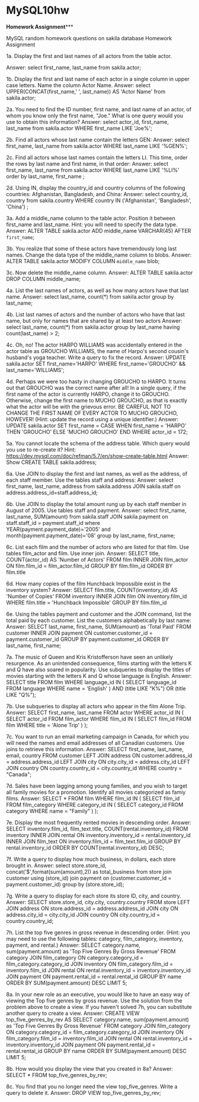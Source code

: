# MySQL10hw
**********************Homework Assignment*************************

MySQL random homework questions on sakila database
Homework Assignment


1a. Display the first and last names of all actors from the table actor.

Answer: select first_name, last_name from sakila.actor;

1b. Display the first and last name of each actor in a single column in upper case letters. Name the column Actor Name.
Answer: select UPPER(CONCAT(first_name,' ', last_name)) AS 'Actor Name' from sakila.actor;

2a. You need to find the ID number, first name, and last name of an actor, of whom you know only the first name, "Joe." What is one query would you use to obtain this information?
Answer: select actor_id, first_name, last_name from sakila.actor WHERE first_name LIKE 'Joe%';

2b. Find all actors whose last name contain the letters GEN:
Answer: select first_name, last_name from sakila.actor WHERE last_name LIKE '%GEN%';

2c. Find all actors whose last names contain the letters LI. This time, order the rows by last name and first name, in that order:
Answer: 
select first_name, last_name from sakila.actor 
WHERE last_name LIKE '%LI%'
order by last_name, first_name
;

2d. Using IN, display the country_id and country columns of the following countries: Afghanistan, Bangladesh, and China:
Answer:
select country_id, country from sakila.country
 WHERE country IN ('Afghanistan', 'Bangladesh', 'China')
;

3a. Add a middle_name column to the table actor. Position it between first_name and last_name. Hint: you will need to specify the data type.
Answer: ALTER TABLE sakila.actor ADD middle_name VARCHAR(45) AFTER `first_name`;

3b. You realize that some of these actors have tremendously long last names. Change the data type of the middle_name column to blobs.
Answer:  ALTER TABLE sakila.actor  MODIFY COLUMN `middle_name` blob;

3c. Now delete the middle_name column.
Answer:  ALTER TABLE sakila.actor DROP COLUMN middle_name;  

4a. List the last names of actors, as well as how many actors have that last name.
Answer:  select last_name, count(*) from sakila.actor group by last_name;

4b. List last names of actors and the number of actors who have that last name, but only for names that are shared by at least two actors
Answer:
select last_name, count(*) from sakila.actor
group by last_name
having count(last_name) > 2;

4c. Oh, no! The actor HARPO WILLIAMS was accidentally entered in the actor table as GROUCHO WILLIAMS, the name of Harpo's second cousin's husband's yoga teacher. Write a query to fix the record.
Answer:  UPDATE sakila.actor SET first_name='HARPO' WHERE first_name='GROUCHO' && last_name='WILLIAMS';

4d. Perhaps we were too hasty in changing GROUCHO to HARPO. It turns out that GROUCHO was the correct name after all! In a single query, if the first name of the actor is currently HARPO, change it to GROUCHO. Otherwise, change the first name to MUCHO GROUCHO, as that is exactly what the actor will be with the grievous error. BE CAREFUL NOT TO CHANGE THE FIRST NAME OF EVERY ACTOR TO MUCHO GROUCHO, HOWEVER! (Hint: update the record using a unique identifier.)
Answer:  UPDATE sakila.actor SET  first_name = CASE WHEN first_name = 'HARPO' THEN 'GROUCHO' ELSE 'MUCHO GROUCHO' END WHERE actor_id = 172;

5a. You cannot locate the schema of the address table. Which query would you use to re-create it? Hint: https://dev.mysql.com/doc/refman/5.7/en/show-create-table.html
Answer:  Show CREATE TABLE sakila.address;

6a. Use JOIN to display the first and last names, as well as the address, of each staff member. Use the tables staff and address:
Answer: select first_name, last_name, address from sakila.address JOIN sakila.staff on address.address_id=staff.address_id;

6b. Use JOIN to display the total amount rung up by each staff member in August of 2005. Use tables staff and payment.
Answer: 
select first_name, last_name, SUM(amount) from sakila.staff 
JOIN sakila.payment on staff.staff_id = payment.staff_id 
where YEAR(payment.payment_date)='2005' and month(payment.payment_date)='08'
group by last_name, first_name;

6c. List each film and the number of actors who are listed for that film. Use tables film_actor and film. Use inner join.
Answer: 
SELECT title, COUNT(actor_id) AS 'Number of Actors'
FROM film INNER JOIN film_actor 
ON film.film_id = film_actor.film_id
GROUP BY film.film_id
ORDER BY film.title

6d. How many copies of the film Hunchback Impossible exist in the inventory system?
Answer: 
SELECT film.title, COUNT(inventory_id) AS 'Number of Copies'
FROM inventory INNER JOIN film ON inventory.film_id 
WHERE film.title = 'Hunchback Impossible'
GROUP BY film.film_id

6e. Using the tables payment and customer and the JOIN command, list the total paid by each customer. List the customers alphabetically by last name:
Answer:
SELECT last_name, first_name, SUM(amount) as 'Total Paid'
FROM customer
INNER JOIN payment
ON customer.customer_id = payment.customer_id
GROUP BY payment.customer_id
ORDER BY last_name, first_name;

7a. The music of Queen and Kris Kristofferson have seen an unlikely resurgence. As an unintended consequence, films starting with the letters K and Q have also soared in popularity. Use subqueries to display the titles of movies starting with the letters K and Q whose language is English.
Answer:
SELECT title 
FROM film
WHERE language_id IN
	(
	SELECT language_id 
	FROM language
	WHERE name = 'English'
    )
	AND (title LIKE "K%") OR (title LIKE "Q%");

7b. Use subqueries to display all actors who appear in the film Alone Trip.
Answer:
SELECT first_name, last_name 
FROM actor 
WHERE actor_id IN
	(
	SELECT actor_id 
	FROM film_actor
	WHERE film_id IN
		(
		SELECT film_id
		FROM film
		WHERE title = 'Alone Trip'
		)
	);

7c. You want to run an email marketing campaign in Canada, for which you will need the names and email addresses of all Canadian customers. Use joins to retrieve this information.
Answer:
SELECT first_name, last_name, email, country FROM customer
LEFT JOIN address
ON customer.address_id = address.address_id
LEFT JOIN city
ON city.city_id = address.city_id
LEFT JOIN country
ON country.country_id = city.country_id
WHERE country = "Canada";


7d. Sales have been lagging among young families, and you wish to target all family movies for a promotion. Identify all movies categorized as famiy films.
Answer:
SELECT * FROM film
WHERE film_id IN
	(
	SELECT film_id 
	FROM film_category
	WHERE category_id IN
		(
		SELECT category_id
		FROM category
		WHERE name = "Family"
		)
	);

7e. Display the most frequently rented movies in descending order.
Answer:
SELECT inventory.film_id, film_text.title, COUNT(rental.inventory_id)
FROM inventory
INNER JOIN rental
ON inventory.inventory_id = rental.inventory_id
INNER JOIN film_text
ON inventory.film_id = film_text.film_id
GROUP BY rental.inventory_id
ORDER BY COUNT(rental.inventory_id) DESC;

7f. Write a query to display how much business, in dollars, each store brought in.
Answer:
select store.store_id, concat('$',format(sum(amount),2)) as total_business
from store
join customer
using (store_id)
join payment
on (customer.customer_id = payment.customer_id)
group by (store.store_id); 

7g. Write a query to display for each store its store ID, city, and country.
Answer:
SELECT store.store_id, city.city, country.country
FROM store
LEFT JOIN address
ON store.address_id = address.address_id
JOIN city 
ON address.city_id = city.city_id
JOIN country
ON city.country_id = country.country_id;

7h. List the top five genres in gross revenue in descending order. (Hint: you may need to use the following tables: category, film_category, inventory, payment, and rental.)
Answer:
SELECT category.name, sum(payment.amount) as 'Top Five Genres By Gross Revenue' 
FROM category
JOIN film_category 
ON category.category_id = film_category.category_id
JOIN inventory
ON film_category.film_id = inventory.film_id
JOIN rental
ON rental.inventory_id = inventory.inventory_id
JOIN payment
ON payment.rental_id = rental.rental_id
GROUP BY name
ORDER BY SUM(payment.amount) DESC
LIMIT 5;

8a. In your new role as an executive, you would like to have an easy way of viewing the Top five genres by gross revenue. Use the solution from the problem above to create a view. If you haven't solved 7h, you can substitute another query to create a view.
Answer:
CREATE VIEW top_five_genres_by_rev
AS SELECT category.name, sum(payment.amount) as 'Top Five Genres By Gross Revenue' 
FROM category
JOIN film_category 
ON category.category_id = film_category.category_id
JOIN inventory
ON film_category.film_id = inventory.film_id
JOIN rental
ON rental.inventory_id = inventory.inventory_id
JOIN payment
ON payment.rental_id = rental.rental_id
GROUP BY name
ORDER BY SUM(payment.amount) DESC
LIMIT 5;

8b. How would you display the view that you created in 8a?
Answer:  SELECT * FROM top_five_genres_by_rev;

8c. You find that you no longer need the view top_five_genres. Write a query to delete it.
Answer:  DROP VIEW top_five_genres_by_rev;
